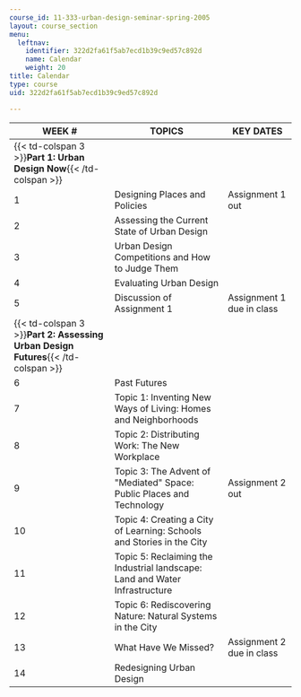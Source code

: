 ```yaml
---
course_id: 11-333-urban-design-seminar-spring-2005
layout: course_section
menu:
  leftnav:
    identifier: 322d2fa61f5ab7ecd1b39c9ed57c892d
    name: Calendar
    weight: 20
title: Calendar
type: course
uid: 322d2fa61f5ab7ecd1b39c9ed57c892d

---
```


| WEEK # | TOPICS | KEY DATES |
| --- | --- | --- |
| {{< td-colspan 3 >}}**Part 1: Urban Design Now**{{< /td-colspan >}} |||
| 1 | Designing Places and Policies | Assignment 1 out |
| 2 | Assessing the Current State of Urban Design | &nbsp; |
| 3 | Urban Design Competitions and How to Judge Them | &nbsp; |
| 4 | Evaluating Urban Design | &nbsp; |
| 5 | Discussion of Assignment 1 | Assignment 1 due in class |
| {{< td-colspan 3 >}}**Part 2: Assessing Urban Design Futures**{{< /td-colspan >}} |||
| 6 | Past Futures | &nbsp; |
| 7 | Topic 1: Inventing New Ways of Living: Homes and Neighborhoods | &nbsp; |
| 8 | Topic 2: Distributing Work: The New Workplace | &nbsp; |
| 9 | Topic 3: The Advent of "Mediated" Space: Public Places and Technology | Assignment 2 out |
| 10 | Topic 4: Creating a City of Learning: Schools and Stories in the City | &nbsp; |
| 11 | Topic 5: Reclaiming the Industrial landscape: Land and Water Infrastructure | &nbsp; |
| 12 | Topic 6: Rediscovering Nature: Natural Systems in the City | &nbsp; |
| 13 | What Have We Missed? | Assignment 2 due in class |
| 14 | Redesigning Urban Design |